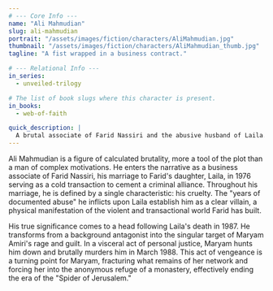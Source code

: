 ```yaml
---
# --- Core Info ---
name: "Ali Mahmudian"
slug: ali-mahmudian
portrait: "/assets/images/fiction/characters/AliMahmudian.jpg"
thumbnail: "/assets/images/fiction/characters/AliMahmudian_thumb.jpg"
tagline: "A fist wrapped in a business contract."

# --- Relational Info ---
in_series:
  - unveiled-trilogy

# The list of book slugs where this character is present.
in_books:
  - web-of-faith

quick_description: |
  A brutal associate of Farid Nassiri and the abusive husband of Laila. His cruelty serves as the flashpoint for Maryam Amiri's guilt-fueled vengeance, making him the final target of the "Spider of Jerusalem" before her disappearance.
---
```

Ali Mahmudian is a figure of calculated brutality, more a tool of the plot than a man of complex motivations. He enters the narrative as a business associate of Farid Nassiri, his marriage to Farid's daughter, Laila, in 1976 serving as a cold transaction to cement a criminal alliance. Throughout his marriage, he is defined by a single characteristic: his cruelty. The "years of documented abuse" he inflicts upon Laila establish him as a clear villain, a physical manifestation of the violent and transactional world Farid has built.

His true significance comes to a head following Laila's death in 1987. He transforms from a background antagonist into the singular target of Maryam Amiri's rage and guilt. In a visceral act of personal justice, Maryam hunts him down and brutally murders him in March 1988. This act of vengeance is a turning point for Maryam, fracturing what remains of her network and forcing her into the anonymous refuge of a monastery, effectively ending the era of the "Spider of Jerusalem."
